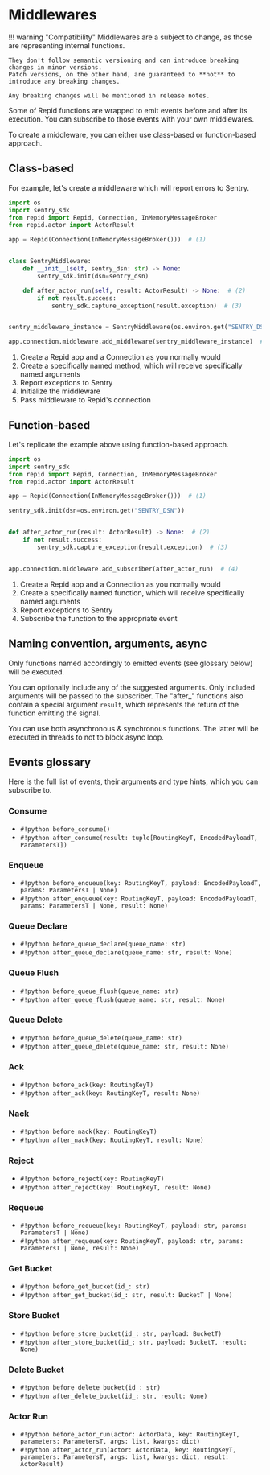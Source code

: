 # Middlewares

!!! warning "Compatibility"
    Middlewares are a subject to change, as those are representing internal functions.

    They don't follow semantic versioning and can introduce breaking changes in minor versions.
    Patch versions, on the other hand, are guaranteed to **not** to introduce any breaking changes.

    Any breaking changes will be mentioned in release notes.

Some of Repid functions are wrapped to emit events before and after its execution.
You can subscribe to those events with your own middlewares.

To create a middleware, you can either use class-based or function-based approach.

## Class-based

For example, let's create a middleware which will report errors to Sentry.

```python
import os
import sentry_sdk
from repid import Repid, Connection, InMemoryMessageBroker
from repid.actor import ActorResult

app = Repid(Connection(InMemoryMessageBroker()))  # (1)


class SentryMiddleware:
    def __init__(self, sentry_dsn: str) -> None:
        sentry_sdk.init(dsn=sentry_dsn)

    def after_actor_run(self, result: ActorResult) -> None:  # (2)
        if not result.success:
            sentry_sdk.capture_exception(result.exception)  # (3)


sentry_middleware_instance = SentryMiddleware(os.environ.get("SENTRY_DSN"))  # (4)

app.connection.middleware.add_middleware(sentry_middleware_instance)  # (5)
```

1. Create a Repid app and a Connection as you normally would
2. Create a specifically named method, which will receive specifically named arguments
3. Report exceptions to Sentry
4. Initialize the middleware
5. Pass middleware to Repid's connection

## Function-based

Let's replicate the example above using function-based approach.

```python
import os
import sentry_sdk
from repid import Repid, Connection, InMemoryMessageBroker
from repid.actor import ActorResult

app = Repid(Connection(InMemoryMessageBroker()))  # (1)

sentry_sdk.init(dsn=os.environ.get("SENTRY_DSN"))


def after_actor_run(result: ActorResult) -> None:  # (2)
    if not result.success:
        sentry_sdk.capture_exception(result.exception)  # (3)


app.connection.middleware.add_subscriber(after_actor_run)  # (4)
```

1. Create a Repid app and a Connection as you normally would
2. Create a specifically named function, which will receive specifically named arguments
3. Report exceptions to Sentry
4. Subscribe the function to the appropriate event

## Naming convention, arguments, async

Only functions named accordingly to emitted events (see glossary below) will be executed.

You can optionally include any of the suggested arguments. Only included arguments will be passed
to the subscriber. The "after_" functions also contain a special argument `result`,
which represents the return of the function emitting the signal.

You can use both asynchronous & synchronous functions.
The latter will be executed in threads to not to block async loop.

## Events glossary

Here is the full list of events, their arguments and type hints, which you can subscribe to.

### Consume

- `#!python before_consume()`
- `#!python after_consume(result: tuple[RoutingKeyT, EncodedPayloadT, ParametersT])`

### Enqueue

- `#!python before_enqueue(key: RoutingKeyT, payload: EncodedPayloadT, params: ParametersT | None)`
- `#!python after_enqueue(key: RoutingKeyT, payload: EncodedPayloadT,
params: ParametersT | None, result: None)`

### Queue Declare

- `#!python before_queue_declare(queue_name: str)`
- `#!python after_queue_declare(queue_name: str, result: None)`

### Queue Flush

- `#!python before_queue_flush(queue_name: str)`
- `#!python after_queue_flush(queue_name: str, result: None)`

### Queue Delete

- `#!python before_queue_delete(queue_name: str)`
- `#!python after_queue_delete(queue_name: str, result: None)`

### Ack

- `#!python before_ack(key: RoutingKeyT)`
- `#!python after_ack(key: RoutingKeyT, result: None)`

### Nack

- `#!python before_nack(key: RoutingKeyT)`
- `#!python after_nack(key: RoutingKeyT, result: None)`

### Reject

- `#!python before_reject(key: RoutingKeyT)`
- `#!python after_reject(key: RoutingKeyT, result: None)`

### Requeue

- `#!python before_requeue(key: RoutingKeyT, payload: str, params: ParametersT | None)`
- `#!python after_requeue(key: RoutingKeyT, payload: str, params: ParametersT | None, result: None)`

### Get Bucket

- `#!python before_get_bucket(id_: str)`
- `#!python after_get_bucket(id_: str, result: BucketT | None)`

### Store Bucket

- `#!python before_store_bucket(id_: str, payload: BucketT)`
- `#!python after_store_bucket(id_: str, payload: BucketT, result: None)`

### Delete Bucket

- `#!python before_delete_bucket(id_: str)`
- `#!python after_delete_bucket(id_: str, result: None)`

### Actor Run

- `#!python before_actor_run(actor: ActorData, key: RoutingKeyT, parameters: ParametersT,
args: list, kwargs: dict)`
- `#!python after_actor_run(actor: ActorData, key: RoutingKeyT, parameters: ParametersT,
args: list, kwargs: dict, result: ActorResult)`
